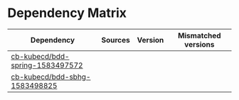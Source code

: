 # Dependency Matrix

Dependency | Sources | Version | Mismatched versions
---------- | ------- | ------- | -------------------
[cb-kubecd/bdd-spring-1583497572](https://github.com/cb-kubecd/bdd-spring-1583497572.git) |  | []() | 
[cb-kubecd/bdd-sbhg-1583498825](https://github.com/cb-kubecd/bdd-sbhg-1583498825.git) |  | []() | 
